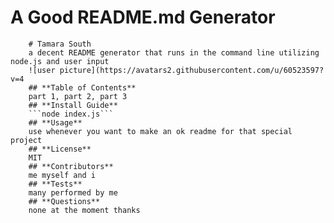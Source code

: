 # A Good README.md Generator
        # Tamara South
        a decent README generator that runs in the command line utilizing node.js and user input
        ![user picture](https://avatars2.githubusercontent.com/u/60523597?v=4
        ## **Table of Contents** 
        part 1, part 2, part 3
        ## **Install Guide** 
        ```node index.js```
        ## **Usage** 
        use whenever you want to make an ok readme for that special project
        ## **License** 
        MIT
        ## **Contributors** 
        me myself and i
        ## **Tests** 
        many performed by me
        ## **Questions**
        none at the moment thanks
       